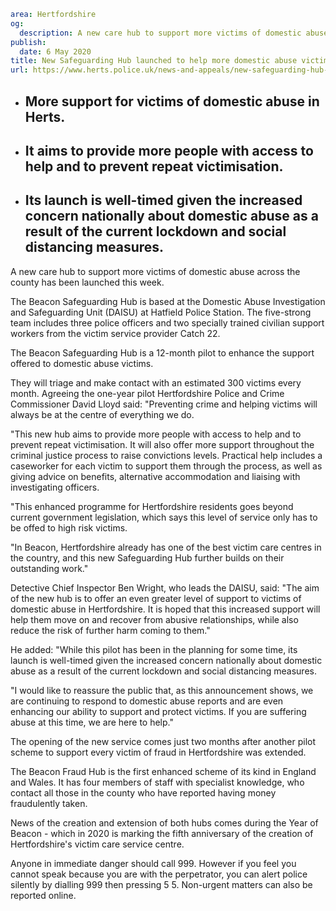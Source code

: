 ```yaml
area: Hertfordshire
og:
  description: A new care hub to support more victims of domestic abuse across the county has been launched this week.
publish:
  date: 6 May 2020
title: New Safeguarding Hub launched to help more domestic abuse victims
url: https://www.herts.police.uk/news-and-appeals/new-safeguarding-hub-launched-to-help-more-domestic-abuse-victims-060520
```

* ## More support for victims of domestic abuse in Herts.

 * ## It aims to provide more people with access to help and to prevent repeat victimisation.

 * ## Its launch is well-timed given the increased concern nationally about domestic abuse as a result of the current lockdown and social distancing measures.

A new care hub to support more victims of domestic abuse across the county has been launched this week.

The Beacon Safeguarding Hub is based at the Domestic Abuse Investigation and Safeguarding Unit (DAISU) at Hatfield Police Station. The five-strong team includes three police officers and two specially trained civilian support workers from the victim service provider Catch 22.

The Beacon Safeguarding Hub is a 12-month pilot to enhance the support offered to domestic abuse victims.

They will triage and make contact with an estimated 300 victims every month.
Agreeing the one-year pilot Hertfordshire Police and Crime Commissioner David Lloyd said: "Preventing crime and helping victims will always be at the centre of everything we do.

"This new hub aims to provide more people with access to help and to prevent repeat victimisation. It will also offer more support throughout the criminal justice process to raise convictions levels. Practical help includes a caseworker for each victim to support them through the process, as well as giving advice on benefits, alternative accommodation and liaising with investigating officers.

"This enhanced programme for Hertfordshire residents goes beyond current government legislation, which says this level of service only has to be offed to high risk victims.

"In Beacon, Hertfordshire already has one of the best victim care centres in the country, and this new Safeguarding Hub further builds on their outstanding work."

Detective Chief Inspector Ben Wright, who leads the DAISU, said: "The aim of the new hub is to offer an even greater level of support to victims of domestic abuse in Hertfordshire. It is hoped that this increased support will help them move on and recover from abusive relationships, while also reduce the risk of further harm coming to them."

He added: "While this pilot has been in the planning for some time, its launch is well-timed given the increased concern nationally about domestic abuse as a result of the current lockdown and social distancing measures.

"I would like to reassure the public that, as this announcement shows, we are continuing to respond to domestic abuse reports and are even enhancing our ability to support and protect victims. If you are suffering abuse at this time, we are here to help."

The opening of the new service comes just two months after another pilot scheme to support every victim of fraud in Hertfordshire was extended.

The Beacon Fraud Hub is the first enhanced scheme of its kind in England and Wales. It has four members of staff with specialist knowledge, who contact all those in the county who have reported having money fraudulently taken.

News of the creation and extension of both hubs comes during the Year of Beacon - which in 2020 is marking the fifth anniversary of the creation of Hertfordshire's victim care service centre.

Anyone in immediate danger should call 999. However if you feel you cannot speak because you are with the perpetrator, you can alert police silently by dialling 999 then pressing 5 5. Non-urgent matters can also be reported online.
